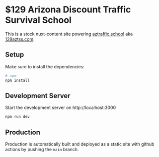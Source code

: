 # $129 Arizona Discount Traffic Survival School

This is a stock nuxt-content site powering [aztraffic.school](https://aztraffic.school) aka [129aztss.com](https://129aztss.com).

## Setup

Make sure to install the dependencies:

```bash
# npm
npm install
```

## Development Server

Start the development server on http://localhost:3000

```bash
npm run dev
```

## Production

Production is automatically built and deployed as a static site with github actions by pushing the `main` branch.
